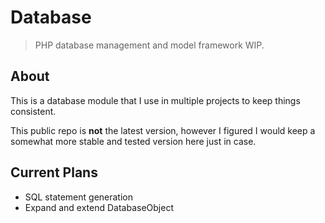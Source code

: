 # Database

> PHP database management and model framework WIP.

## About

This is a database module that I use in multiple projects to keep things consistent.

This public repo is **not** the latest version, however I figured I would keep a somewhat more stable and tested version
here just in case.

## Current Plans

- SQL statement generation
- Expand and extend DatabaseObject
